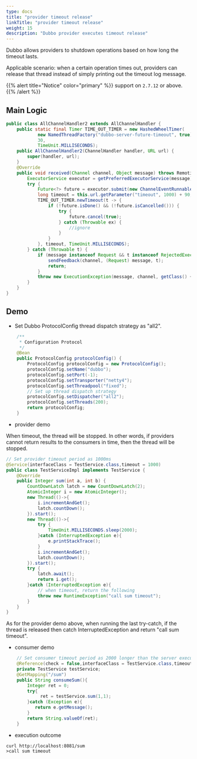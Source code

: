 ```yaml
---
type: docs
title: "provider timeout release"
linkTitle: "provider timeout release"
weight: 15
description: "Dubbo provider executes timeout release"
---
```


Dubbo allows providers to shutdown operations based on how long the timeout lasts.

Applicable scenario: when a certain operation times out, providers can release that thread instead of simply printing out the timeout log message.

{{% alert title="Notice" color="primary" %}}
support on `2.7.12` or above.
{{% /alert %}}

## Main Logic

```java
public class AllChannelHandler2 extends AllChannelHandler {
    public static final Timer TIME_OUT_TIMER = new HashedWheelTimer(
            new NamedThreadFactory("dubbo-server-future-timeout", true),
            30,
            TimeUnit.MILLISECONDS);
    public AllChannelHandler2(ChannelHandler handler, URL url) {
        super(handler, url);
    }
    @Override
    public void received(Channel channel, Object message) throws RemotingException {
        ExecutorService executor = getPreferredExecutorService(message);
        try {
            Future<?> future = executor.submit(new ChannelEventRunnable(channel, handler, ChannelState.RECEIVED, message));
            long timeout = this.url.getParameter("timeout", 1000) + 90;
            TIME_OUT_TIMER.newTimeout(t -> {
                if (!future.isDone() && (!future.isCancelled())) {
                    try {
                        future.cancel(true);
                    } catch (Throwable ex) {
                        //ignore
                    }
                }
            }, timeout, TimeUnit.MILLISECONDS);
        } catch (Throwable t) {
            if (message instanceof Request && t instanceof RejectedExecutionException) {
                sendFeedback(channel, (Request) message, t);
                return;
            }
            throw new ExecutionException(message, channel, getClass() + " error when process received event .", t);
        }
    }
}
```

## Demo

- Set Dubbo ProtocolConfig thread dispatch strategy as "all2".

```java
	/**
	 * Configuration Protocol
	 */
	@Bean
	public ProtocolConfig protocolConfig() {
		ProtocolConfig protocolConfig = new ProtocolConfig();
		protocolConfig.setName("dubbo");
		protocolConfig.setPort(-1);
		protocolConfig.setTransporter("netty4");
		protocolConfig.setThreadpool("fixed");
        // Set up thread dispatch strategy
        protocolConfig.setDispatcher("all2");
        protocolConfig.setThreads(200);
		return protocolConfig;
	}
```

- provider demo

When timeout, the thread will be stopped. In other words, if providers cannot return results to the consumers in time, then the thread will be stopped.

```java
// Set provider timeout period as 1000ms
@Service(interfaceClass = TestService.class,timeout = 1000)
public class TestServiceImpl implements TestService {
    @Override
    public Integer sum(int a, int b) {
        CountDownLatch latch = new CountDownLatch(2);
        AtomicInteger i = new AtomicInteger();
        new Thread(()->{
            i.incrementAndGet();
            latch.countDown();
        }).start();
        new Thread(()->{
            try {
                TimeUnit.MILLISECONDS.sleep(2000); 
            }catch (InterruptedException e){
                e.printStackTrace();
            }
            i.incrementAndGet();
            latch.countDown();
        }).start();
        try {
            latch.await();
            return i.get();
        }catch (InterruptedException e){
            // when timeout, return the following
            throw new RuntimeException("call sum timeout");
        }
    }
}
```
As for the provider demo above, when running the last try-catch, if the thread is released then catch InterruptedException and return "call sum timeout".


- consumer demo

```java
    // Set consumer timeout period as 2000 longer than the server execution period
    @Reference(check = false,interfaceClass = TestService.class,timeout = 3000)
    private TestService testService;
    @GetMapping("/sum")
    public String consumeSum(){
        Integer ret = 0;
        try{
             ret = testService.sum(1,1);
        }catch (Exception e){
           return e.getMessage();
        }
        return String.valueOf(ret);
    }
```

- execution outcome

```
curl http://localhost:8081/sum
>call sum timeout 
```
